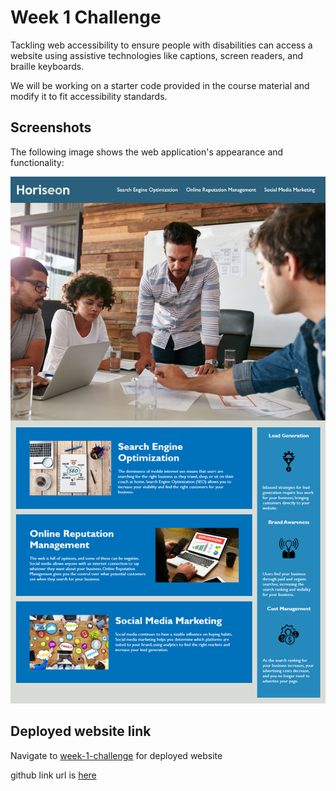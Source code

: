 # Week 1 Challenge

Tackling web accessibility to ensure people with disabilities can access a website using assistive technologies like captions, screen readers, and braille keyboards.

We will be working on a starter code provided in the course material and modify it to fit accessibility standards.

## Screenshots

The following image shows the web application's appearance and functionality:

![The Horiseon webpage includes a navigation bar, a header image, and cards with text and images at the bottom of the page.](./assets/images/01-html-css-git-homework-demo.png)

## Deployed website link

Navigate to [week-1-challenge](https://jerrietkuo.github.io/week-1-challenge) for deployed website

github link url is [here](https://github.com/jerrietkuo/week-1-challenge.git)